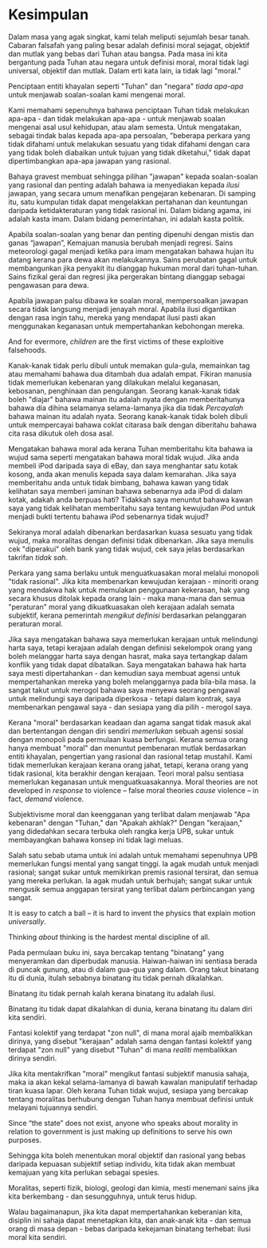 # Kesimpulan

Dalam masa yang agak singkat, kami telah meliputi sejumlah besar tanah. Cabaran falsafah yang paling besar adalah definisi moral sejagat, objektif dan mutlak yang bebas dari Tuhan atau bangsa. Pada masa ini kita bergantung pada Tuhan atau negara untuk definisi moral, moral tidak lagi universal, objektif dan mutlak. Dalam erti kata lain, ia tidak lagi "moral."

Penciptaan entiti khayalan seperti "Tuhan" dan "negara" *tiada apa-apa* untuk menjawab soalan-soalan kami mengenai moral.

Kami memahami sepenuhnya bahawa penciptaan Tuhan tidak melakukan apa-apa - dan tidak melakukan apa-apa - untuk menjawab soalan mengenai asal usul kehidupan, atau alam semesta. Untuk mengatakan, sebagai tindak balas kepada apa-apa persoalan, "beberapa perkara yang tidak difahami untuk melakukan sesuatu yang tidak difahami dengan cara yang tidak boleh diabaikan untuk tujuan yang tidak diketahui," tidak dapat dipertimbangkan apa-apa jawapan yang rasional.

Bahaya gravest membuat sehingga pilihan "jawapan" kepada soalan-soalan yang rasional dan penting adalah bahawa ia menyediakan kepada *ilusi* jawapan, yang secara umum menafikan pengejaran kebenaran. Di samping itu, satu kumpulan tidak dapat mengelakkan pertahanan dan keuntungan daripada ketidakteraturan yang tidak rasional ini. Dalam bidang agama, ini adalah kasta imam. Dalam bidang pemerintahan, ini adalah kasta politik.

Apabila soalan-soalan yang benar dan penting dipenuhi dengan mistis dan ganas “jawapan”, Kemajuan manusia berubah menjadi regresi. Sains meteorologi gagal menjadi ketika para imam mengatakan bahawa hujan itu datang kerana para dewa akan melakukannya. Sains perubatan gagal untuk membangunkan jika penyakit itu dianggap hukuman moral dari tuhan-tuhan. Sains fizikal gerai dan regresi jika pergerakan bintang dianggap sebagai pengawasan para dewa.

Apabila jawapan palsu dibawa ke soalan moral, mempersoalkan jawapan secara tidak langsung menjadi jenayah moral. Apabila ilusi digantikan dengan rasa ingin tahu, mereka yang mendapat ilusi pasti akan menggunakan keganasan untuk mempertahankan kebohongan mereka.

And for evermore, *children* are the first victims of these exploitive falsehoods.

Kanak-kanak tidak perlu dibuli untuk memakan gula-gula, memainkan tag atau memahami bahawa dua ditambah dua adalah empat. Fikiran manusia tidak memerlukan kebenaran yang dilakukan melalui keganasan, kebosanan, penghinaan dan pengulangan. Seorang kanak-kanak tidak boleh "diajar" bahawa mainan itu adalah nyata dengan memberitahunya bahawa dia dihina selamanya selama-lamanya jika dia tidak *Percayalah* bahawa mainan itu adalah nyata. Seorang kanak-kanak tidak boleh dibuli untuk mempercayai bahawa coklat citarasa baik dengan diberitahu bahawa cita rasa dikutuk oleh dosa asal.

Mengatakan bahawa moral ada kerana Tuhan memberitahu kita bahawa ia wujud sama seperti mengatakan bahawa moral tidak wujud. Jika anda membeli iPod daripada saya di eBay, dan saya menghantar satu kotak kosong, anda akan menulis kepada saya dalam kemarahan. Jika saya memberitahu anda untuk tidak bimbang, bahawa kawan yang tidak kelihatan saya memberi jaminan bahawa sebenarnya ada iPod di dalam kotak, adakah anda berpuas hati? Tidakkah saya menuntut bahawa kawan saya yang tidak kelihatan memberitahu saya tentang kewujudan iPod untuk menjadi bukti tertentu bahawa iPod sebenarnya tidak wujud?

Sekiranya moral adalah dibenarkan berdasarkan kuasa sesuatu yang tidak wujud, maka moralitas dengan definisi tidak dibenarkan. Jika saya menulis cek "diperakui" oleh bank yang tidak wujud, cek saya jelas berdasarkan takrifan *tidak sah*.

Perkara yang sama berlaku untuk menguatkuasakan moral melalui monopoli "tidak rasional". Jika kita membenarkan kewujudan kerajaan - minoriti orang yang mendakwa hak untuk memulakan penggunaan kekerasan, hak yang secara khusus ditolak kepada orang lain - maka mana-mana dan semua "peraturan" moral yang dikuatkuasakan oleh kerajaan adalah semata subjektif, kerana pemerintah *mengikut definisi* berdasarkan pelanggaran peraturan moral.

Jika saya mengatakan bahawa saya memerlukan kerajaan untuk melindungi harta saya, tetapi kerajaan adalah dengan definisi sekelompok orang yang boleh melanggar harta saya dengan hasrat, maka saya tertangkap dalam konflik yang tidak dapat dibatalkan. Saya mengatakan bahawa hak harta saya mesti dipertahankan - dan kemudian saya membuat agensi untuk mempertahankan mereka yang boleh melanggarnya pada bila-bila masa. Ia sangat takut untuk merogol bahawa saya menyewa seorang pengawal untuk melindungi saya daripada diperkosa - tetapi dalam kontrak, saya membenarkan pengawal saya - dan sesiapa yang dia pilih - merogol saya.

Kerana "moral" berdasarkan keadaan dan agama sangat tidak masuk akal dan bertentangan dengan diri sendiri *memerlukan* sebuah agensi sosial dengan monopoli pada permulaan kuasa berfungsi. Kerana semua orang hanya membuat "moral" dan menuntut pembenaran mutlak berdasarkan entiti khayalan, pengertian yang rasional dan rasional tetap mustahil. Kami tidak memerlukan kerajaan kerana orang jahat, tetapi, kerana orang yang tidak rasional, kita berakhir dengan kerajaan. Teori moral palsu sentiasa memerlukan keganasan untuk menguatkuasakannya. Moral theories are not developed in *response* to violence – false moral theories *cause* violence – in fact, *demand* violence.

Subjektivisme moral dan keengganan yang terlibat dalam menjawab "Apa kebenaran" dengan "Tuhan," dan "Apakah akhlak?" Dengan "kerajaan," yang didedahkan secara terbuka oleh rangka kerja UPB, sukar untuk membayangkan bahawa konsep ini tidak lagi meluas.

Salah satu sebab utama untuk ini adalah untuk memahami sepenuhnya UPB memerlukan fungsi mental yang sangat tinggi. Ia agak mudah untuk menjadi rasional; sangat sukar untuk memikirkan premis rasional tersirat, dan semua yang mereka perlukan. Ia agak mudah untuk berhujah; sangat sukar untuk mengusik semua anggapan tersirat yang terlibat dalam perbincangan yang sangat.

It is easy to catch a ball – it is hard to invent the physics that explain motion *universally*.

Thinking *about* thinking is the hardest mental discipline of all.

Pada permulaan buku ini, saya bercakap tentang "binatang" yang menyeramkan dan diperbudak manusia. Haiwan-haiwan ini sentiasa berada di puncak gunung, atau di dalam gua-gua yang dalam. Orang takut binatang itu di dunia, itulah sebabnya binatang itu tidak pernah dikalahkan.

Binatang itu tidak pernah kalah kerana binatang itu adalah ilusi.

Binatang itu tidak dapat dikalahkan di dunia, kerana binatang itu dalam diri kita sendiri.

Fantasi kolektif yang terdapat "zon null", di mana moral ajaib membalikkan dirinya, yang disebut "kerajaan" adalah sama dengan fantasi kolektif yang terdapat "zon null" yang disebut "Tuhan" di mana *realiti* membalikkan dirinya sendiri.

Jika kita mentakrifkan "moral" mengikut fantasi subjektif manusia sahaja, maka ia akan kekal selama-lamanya di bawah kawalan manipulatif terhadap tiran kuasa lapar. Oleh kerana Tuhan tidak wujud, sesiapa yang bercakap tentang moralitas berhubung dengan Tuhan hanya membuat definisi untuk melayani tujuannya sendiri.

Since “the state” does not exist, anyone who speaks about morality in relation to government is just making up definitions to serve his own purposes.

Sehingga kita boleh menentukan moral objektif dan rasional yang bebas daripada kepuasan subjektif setiap individu, kita tidak akan membuat kemajuan yang kita perlukan sebagai spesies.

Moralitas, seperti fizik, biologi, geologi dan kimia, mesti menemani sains jika kita berkembang - dan sesungguhnya, untuk terus hidup.

Walau bagaimanapun, jika kita dapat mempertahankan keberanian kita, disiplin ini sahaja dapat menetapkan kita, dan anak-anak kita - dan semua orang di masa depan - bebas daripada kekejaman binatang terhebat: ilusi moral kita sendiri.